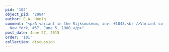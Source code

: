 ```yaml
---
pid: '102'
object_pid: '2984'
author: E.A. Honig
comment: "<p>A variant in the Rijksmuseum, inv. #1848.<br />Variant sold by Christie's,
  New York, #57, June 5, 1980.</p>"
post_date: June 27, 2015
order: '101'
collection: discussion
---
```

